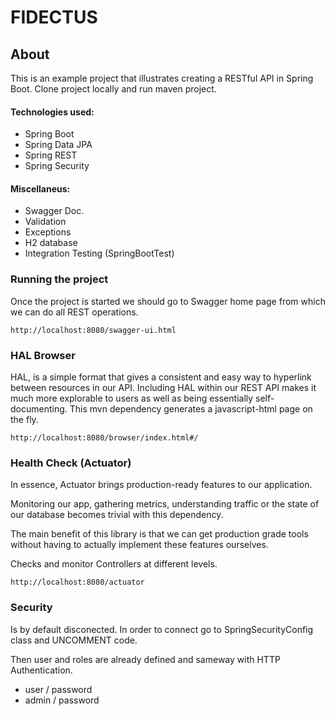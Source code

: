 # FIDECTUS


## About

This is an example project that illustrates creating a RESTful API in Spring Boot.
Clone project locally and run maven project.

#### Technologies used:

- Spring Boot
- Spring Data JPA
- Spring REST
- Spring Security

#### Miscellaneus:
 
- Swagger Doc.
- Validation
- Exceptions
- H2 database
- Integration Testing (SpringBootTest)


### Running the project
Once the project is started we should go to Swagger home page from which we can do all REST operations.

    http://localhost:8080/swagger-ui.html
    
### HAL Browser
HAL, is a simple format that gives a consistent and easy way to hyperlink between resources in our API. 
Including HAL within our REST API makes it much more explorable to users as well as being essentially self-documenting.
This mvn dependency generates a javascript-html page on the fly.

    http://localhost:8080/browser/index.html#/


### Health Check (Actuator)
In essence, Actuator brings production-ready features to our application.

Monitoring our app, gathering metrics, understanding traffic or the state of our database becomes trivial with this dependency.

The main benefit of this library is that we can get production grade tools without having to actually implement these features ourselves.

Checks and monitor Controllers at different levels.

    http://localhost:8080/actuator

### Security
Is by default disconected. In order to connect go to SpringSecurityConfig class and UNCOMMENT code.

Then user and roles are already defined and sameway with HTTP Authentication.

 - user / password
 - admin / password
